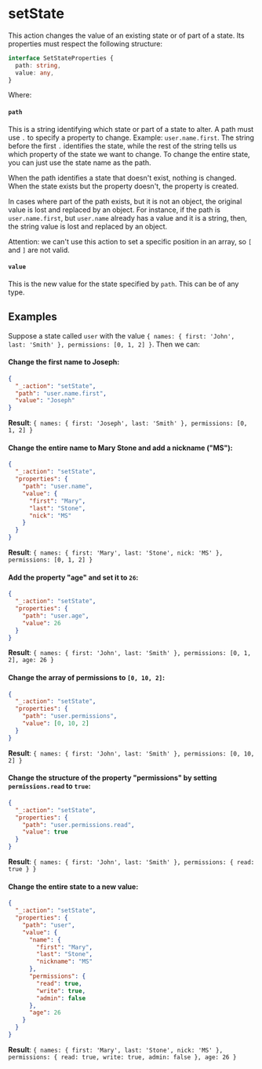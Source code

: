 # setState
This action changes the value of an existing state or of part of a state. Its properties must respect the following structure:

```typescript
interface SetStateProperties {
  path: string,
  value: any,
}
```

Where:
#### `path`
This is a string identifying which state or part of a state to alter. A path must use `.` to specify a property to change. Example:
`user.name.first`. The string before the first `.` identifies the state, while the rest of the string tells us which property of the state
we want to change. To change the entire state, you can just use the state name as the path.

When the path identifies a state that doesn't exist, nothing is changed. When the state exists but the property doesn't, the property is created.

In cases where part of the path exists, but it is not an object, the original value is lost and replaced by an object. For instance, if the
path is `user.name.first`, but `user.name` already has a value and it is a string, then, the string value is lost and replaced by an object.

Attention: we can't use this action to set a specific position in an array, so `[` and `]` are not valid.

#### `value`
This is the new value for the state specified by `path`. This can be of any type. 

## Examples
Suppose a state called `user` with the value `{ names: { first: 'John', last: 'Smith' }, permissions: [0, 1, 2] }`. Then we can:

#### Change the first name to Joseph:
```json
{
  "_:action": "setState",
  "path": "user.name.first",
  "value": "Joseph"
}
```
**Result**: `{ names: { first: 'Joseph', last: 'Smith' }, permissions: [0, 1, 2] }`

#### Change the entire name to Mary Stone and add a nickname ("MS"):
```json
{
  "_:action": "setState",
  "properties": {
    "path": "user.name",
    "value": {
      "first": "Mary",
      "last": "Stone",
      "nick": "MS"
    }
  }
}
```
**Result**: `{ names: { first: 'Mary', last: 'Stone', nick: 'MS' }, permissions: [0, 1, 2] }`

#### Add the property "age" and set it to `26`:
```json
{
  "_:action": "setState",
  "properties": {
    "path": "user.age",
    "value": 26
  }
}
```
**Result**: `{ names: { first: 'John', last: 'Smith' }, permissions: [0, 1, 2], age: 26 }`

#### Change the array of permissions to `[0, 10, 2]`:
```json
{
  "_:action": "setState",
  "properties": {
    "path": "user.permissions",
    "value": [0, 10, 2]
  }
}
```
**Result**: `{ names: { first: 'John', last: 'Smith' }, permissions: [0, 10, 2] }`

#### Change the structure of the property "permissions" by setting `permissions.read` to `true`:
```json
{
  "_:action": "setState",
  "properties": {
    "path": "user.permissions.read",
    "value": true
  }
}
```
**Result**: `{ names: { first: 'John', last: 'Smith' }, permissions: { read: true } }`

#### Change the entire state to a new value:
```json
{
  "_:action": "setState",
  "properties": {
    "path": "user",
    "value": {
      "name": {
        "first": "Mary",
        "last": "Stone",
        "nickname": "MS"
      },
      "permissions": {
        "read": true,
        "write": true,
        "admin": false
      },
      "age": 26
    }
  }
}
```
**Result**: `{ names: { first: 'Mary', last: 'Stone', nick: 'MS' }, permissions: { read: true, write: true, admin: false }, age: 26 }`